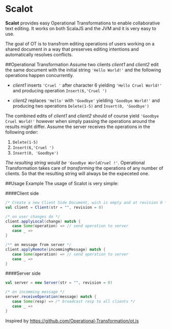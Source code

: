 # Scalot

**Scalot** provides easy Operational Transformations to enable collaborative text editing.
It works on both ScalaJS and the JVM and it is very easy to use.

The goal of OT is to transfrom editing operations of users working on a shared document in a way that preserves editing intentions and automatically resolves conflicts.

##Operational Transformation
Assume two clients *client1* and *client2* edit the same document with the initial string `'Hello World!'` and the following operations happen concurrently.

* *client1* inserts `'Cruel '` after character 6 yielding `'Hello Cruel World!'` and producing operation `Insert(6,'Cruel ')`

* *client2* replaces `'Hello'` with `'Goodbye'` yielding `'Goodbye World!'` and producing two operations `Delete(1-5)` and `Insert(0, 'Goodbye')`

The combined edits of *client1* and *client2* should of course yield `'Goodbye Cruel World!'` however when simply passing the operations around the results might differ.
Assume the server receives the operations in the following order:
1. `Delete(1-5)`
2. `Insert(6,'Cruel ')`
3. `Insert(0, 'Goodbye')`

*The resulting string would be `'Goodbye WorldCruel !'`.*
Operational Transformation takes care of *transforming* the operations of any number of clients. So that the resulting string will always be the expeceted one.

##Usage Example
The usage of Scalot is very simple:

####Client side
```scala
/* Create a new Client Side Document, wich is empty and at revision 0 */
val client = Client(str = "", revision = 0)

/* on user changes do */
client.applyLocal(change) match {
   case Some(operation) => // send operation to server
   case _ =>
}

/** on message from server */
client.applyRemote(incommingMessage) match {
   case Some(operation) => // send operation to server
   case _ =>
}
```

####Server side
```scala
val server = new Server(str = "", revision = 0)

/* on incomming message */
server.receiveOperation(message) match {
   case Some(resp) => /* broadcast resp to all clients */
   case _ =>
}
```

Inspired by https://github.com/Operational-Transformation/ot.js
